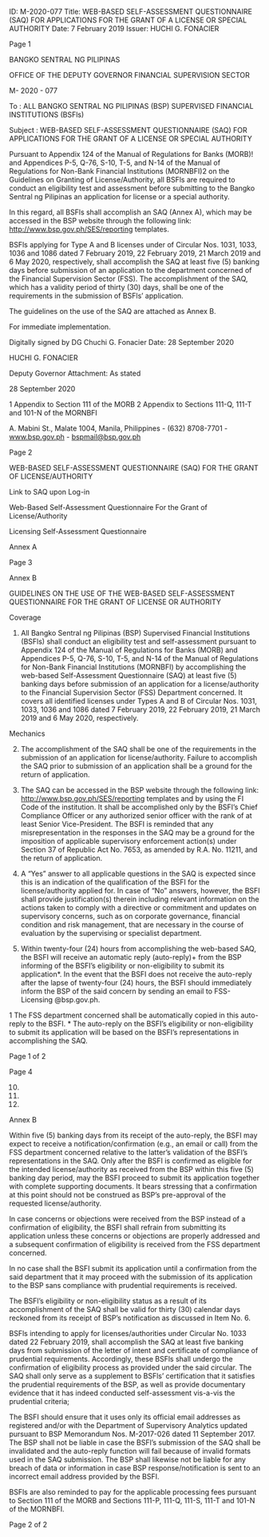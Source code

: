 ID: M-2020-077
Title: WEB-BASED SELF-ASSESSMENT QUESTIONNAIRE (SAQ) FOR APPLICATIONS FOR THE GRANT OF A LICENSE OR SPECIAL AUTHORITY
Date: 7 February 2019
Issuer: HUCHI G. FONACIER

Page 1

BANGKO SENTRAL NG PILIPINAS

OFFICE OF THE DEPUTY GOVERNOR FINANCIAL SUPERVISION SECTOR

M- 2020 - 077

To : ALL BANGKO SENTRAL NG PILIPINAS (BSP) SUPERVISED FINANCIAL INSTITUTIONS (BSFls)

Subject : WEB-BASED SELF-ASSESSMENT QUESTIONNAIRE (SAQ) FOR APPLICATIONS FOR THE GRANT OF A LICENSE OR SPECIAL AUTHORITY

Pursuant to Appendix 124 of the Manual of Regulations for Banks (MORB)! and Appendices P-5, Q-76, S-10, T-5, and N-14 of the Manual of Regulations for Non-Bank Financial Institutions (MORNBFI)2 on the Guidelines on Granting of License/Authority, all BSFls are required to conduct an eligibility test and assessment before submitting to the Bangko Sentral ng Pilipinas an application for license or a special authority.

In this regard, all BSFls shall accomplish an SAQ (Annex A), which may be accessed in the BSP website through the following link: http://www.bsp.gov.ph/SES/reporting templates.

BSFls applying for Type A and B licenses under of Circular Nos. 1031, 1033, 1036 and 1086 dated 7 February 2019, 22 February 2019, 21 March 2019 and 6 May 2020, respectively, shall accomplish the SAQ at least five (5) banking days before submission of an application to the department concerned of the Financial Supervision Sector (FSS). The accomplishment of the SAQ, which has a validity period of thirty (30) days, shall be one of the requirements in the submission of BSFls’ application.

The guidelines on the use of the SAQ are attached as Annex B.

For immediate implementation.

Digitally signed by DG Chuchi G. Fonacier Date: 28 September 2020

HUCHI G. FONACIER

Deputy Governor Attachment: As stated

28 September 2020

1 Appendix to Section 111 of the MORB 2 Appendix to Sections 111-Q, 111-T and 101-N of the MORNBFI

A. Mabini St., Malate 1004, Manila, Philippines - (632) 8708-7701 - www.bsp.gov.ph - bspmail@bsp.gov.ph

Page 2

WEB-BASED SELF-ASSESSMENT QUESTIONNAIRE (SAQ) FOR THE GRANT OF LICENSE/AUTHORITY

Link to SAQ upon Log-in

Web-Based Self-Assessment Questionnaire For the Grant of License/Authority

Licensing Self-Assessment Questionnaire

Annex A

Page 3

Annex B

GUIDELINES ON THE USE OF THE WEB-BASED SELF-ASSESSMENT QUESTIONNAIRE FOR THE GRANT OF LICENSE OR AUTHORITY

Coverage

1. All Bangko Sentral ng Pilipinas (BSP) Supervised Financial Institutions (BSFls) shall conduct an eligibility test and self-assessment pursuant to Appendix 124 of the Manual of Regulations for Banks (MORB) and Appendices P-5, Q-76, S-10, T-5, and N-14 of the Manual of Regulations for Non-Bank Financial Institutions (MORNBFI) by accomplishing the web-based Self-Assessment Questionnaire (SAQ) at least five (5) banking days before submission of an application for a license/authority to the Financial Supervision Sector (FSS) Department concerned. It covers all identified licenses under Types A and B of Circular Nos. 1031, 1033, 1036 and 1086 dated 7 February 2019, 22 February 2019, 21 March 2019 and 6 May 2020, respectively.

Mechanics

2. The accomplishment of the SAQ shall be one of the requirements in the submission of an application for license/authority. Failure to accomplish the SAQ prior to submission of an application shall be a ground for the return of application.

3. The SAQ can be accessed in the BSP website through the following link: http://www.bsp.gov.ph/SES/reporting templates and by using the FI Code of the institution. It shall be accomplished only by the BSFI’s Chief Compliance Officer or any authorized senior officer with the rank of at least Senior Vice-President. The BSFI is reminded that any misrepresentation in the responses in the SAQ may be a ground for the imposition of applicable supervisory enforcement action(s) under Section 37 of Republic Act No. 7653, as amended by R.A. No. 11211, and the return of application.

4. A “Yes” answer to all applicable questions in the SAQ is expected since this is an indication of the qualification of the BSFI for the license/authority applied for. In case of “No” answers, however, the BSFI shall provide justification(s) therein including relevant information on the actions taken to comply with a directive or commitment and updates on supervisory concerns, such as on corporate governance, financial condition and risk management, that are necessary in the course of evaluation by the supervising or specialist department.

5. Within twenty-four (24) hours from accomplishing the web-based SAQ, the BSFI will receive an automatic reply (auto-reply)+ from the BSP informing of the BSFI’s eligibility or non-eligibility to submit its application*. In the event that the BSFI does not receive the auto-reply after the lapse of twenty-four (24) hours, the BSFI should immediately inform the BSP of the said concern by sending an email to FSS-Licensing @bsp.gov.ph.

1 The FSS department concerned shall be automatically copied in this auto-reply to the BSFI. * The auto-reply on the BSFI’s eligibility or non-eligibility to submit its application will be based on the BSFI’s representations in accomplishing the SAQ.

Page 1 of 2

Page 4

10.

11.

12.

Annex B

Within five (5) banking days from its receipt of the auto-reply, the BSFI may expect to receive a notification/confirmation (e.g., an email or call) from the FSS department concerned relative to the latter’s validation of the BSFI’s representations in the SAQ. Only after the BSFI is confirmed as eligible for the intended license/authority as received from the BSP within this five (5) banking day period, may the BSFI proceed to submit its application together with complete supporting documents. It bears stressing that a confirmation at this point should not be construed as BSP’s pre-approval of the requested license/authority.

In case concerns or objections were received from the BSP instead of a confirmation of eligibility, the BSFI shall refrain from submitting its application unless these concerns or objections are properly addressed and a subsequent confirmation of eligibility is received from the FSS department concerned.

In no case shall the BSFI submit its application until a confirmation from the said department that it may proceed with the submission of its application to the BSP sans compliance with prudential requirements is received.

The BSFl’s eligibility or non-eligibility status as a result of its accomplishment of the SAQ shall be valid for thirty (30) calendar days reckoned from its receipt of BSP’s notification as discussed in Item No. 6.

BSFls intending to apply for licenses/authorities under Circular No. 1033 dated 22 February 2019, shall accomplish the SAQ at least five banking days from submission of the letter of intent and certificate of compliance of prudential requirements. Accordingly, these BSFls shall undergo the confirmation of eligibility process as provided under the said circular. The SAQ shall only serve as a supplement to BSFls’ certification that it satisfies the prudential requirements of the BSP, as well as provide documentary evidence that it has indeed conducted self-assessment vis-a-vis the prudential criteria;

The BSFI should ensure that it uses only its official email addresses as registered and/or with the Department of Supervisory Analytics updated pursuant to BSP Memorandum Nos. M-2017-026 dated 11 September 2017. The BSP shall not be liable in case the BSFl’s submission of the SAQ shall be invalidated and the auto-reply function will fail because of invalid formats used in the SAQ submission. The BSP shall likewise not be liable for any breach of data or information in case BSP response/notification is sent to an incorrect email address provided by the BSFI.

BSFls are also reminded to pay for the applicable processing fees pursuant to Section 111 of the MORB and Sections 111-P, 111-Q, 111-S, 111-T and 101-N of the MORNBFI.

Page 2 of 2